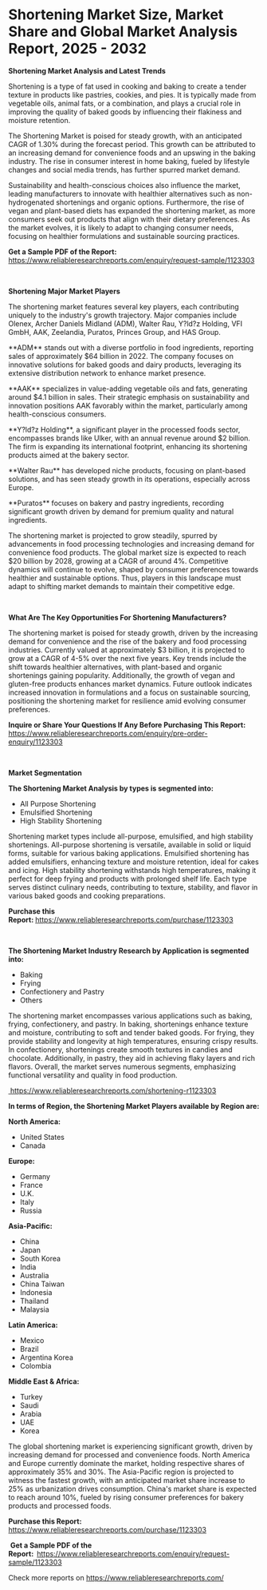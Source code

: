 <p><h1>Shortening Market Size, Market Share and Global Market Analysis Report, 2025 - 2032</h1></p><p><strong>Shortening Market Analysis and Latest Trends</strong></p>
<p><p>Shortening is a type of fat used in cooking and baking to create a tender texture in products like pastries, cookies, and pies. It is typically made from vegetable oils, animal fats, or a combination, and plays a crucial role in improving the quality of baked goods by influencing their flakiness and moisture retention.</p><p>The Shortening Market is poised for steady growth, with an anticipated CAGR of 1.30% during the forecast period. This growth can be attributed to an increasing demand for convenience foods and an upswing in the baking industry. The rise in consumer interest in home baking, fueled by lifestyle changes and social media trends, has further spurred market demand. </p><p>Sustainability and health-conscious choices also influence the market, leading manufacturers to innovate with healthier alternatives such as non-hydrogenated shortenings and organic options. Furthermore, the rise of vegan and plant-based diets has expanded the shortening market, as more consumers seek out products that align with their dietary preferences. As the market evolves, it is likely to adapt to changing consumer needs, focusing on healthier formulations and sustainable sourcing practices.</p></p>
<p><strong>Get a Sample PDF of the Report:&nbsp;</strong> <a href="https://www.reliableresearchreports.com/enquiry/request-sample/1123303?utm_campaign=3446&utm_medium=2&utm_source=Github&utm_content=ia&utm_term=07042025&utm_id=shortening">https://www.reliableresearchreports.com/enquiry/request-sample/1123303</a></p>
<p>&nbsp;</p>
<p><strong>Shortening Major Market Players</strong></p>
<p><p>The shortening market features several key players, each contributing uniquely to the industry's growth trajectory. Major companies include Olenex, Archer Daniels Midland (ADM), Walter Rau, Y?ld?z Holding, VFI GmbH, AAK, Zeelandia, Puratos, Princes Group, and HAS Group.   </p><p>**ADM** stands out with a diverse portfolio in food ingredients, reporting sales of approximately $64 billion in 2022. The company focuses on innovative solutions for baked goods and dairy products, leveraging its extensive distribution network to enhance market presence.  </p><p>**AAK** specializes in value-adding vegetable oils and fats, generating around $4.1 billion in sales. Their strategic emphasis on sustainability and innovation positions AAK favorably within the market, particularly among health-conscious consumers.  </p><p>**Y?ld?z Holding**, a significant player in the processed foods sector, encompasses brands like Ulker, with an annual revenue around $2 billion. The firm is expanding its international footprint, enhancing its shortening products aimed at the bakery sector.  </p><p>**Walter Rau** has developed niche products, focusing on plant-based solutions, and has seen steady growth in its operations, especially across Europe.  </p><p>**Puratos** focuses on bakery and pastry ingredients, recording significant growth driven by demand for premium quality and natural ingredients.  </p><p>The shortening market is projected to grow steadily, spurred by advancements in food processing technologies and increasing demand for convenience food products. The global market size is expected to reach $20 billion by 2028, growing at a CAGR of around 4%. Competitive dynamics will continue to evolve, shaped by consumer preferences towards healthier and sustainable options. Thus, players in this landscape must adapt to shifting market demands to maintain their competitive edge.</p></p>
<p>&nbsp;</p>
<p><strong>What Are The Key Opportunities For Shortening Manufacturers?</strong></p>
<p><p>The shortening market is poised for steady growth, driven by the increasing demand for convenience and the rise of the bakery and food processing industries. Currently valued at approximately $3 billion, it is projected to grow at a CAGR of 4-5% over the next five years. Key trends include the shift towards healthier alternatives, with plant-based and organic shortenings gaining popularity. Additionally, the growth of vegan and gluten-free products enhances market dynamics. Future outlook indicates increased innovation in formulations and a focus on sustainable sourcing, positioning the shortening market for resilience amid evolving consumer preferences.</p></p>
<p><strong>Inquire or Share Your Questions If Any Before Purchasing This Report:</strong> <a href="https://www.reliableresearchreports.com/enquiry/pre-order-enquiry/1123303?utm_campaign=3446&utm_medium=2&utm_source=Github&utm_content=ia&utm_term=07042025&utm_id=shortening">https://www.reliableresearchreports.com/enquiry/pre-order-enquiry/1123303</a></p>
<p>&nbsp;</p>
<p><strong>Market Segmentation</strong></p>
<p><strong>The Shortening Market Analysis by types is segmented into:</strong></p>
<p><ul><li>All Purpose Shortening</li><li>Emulsified Shortening</li><li>High Stability Shortening</li></ul></p>
<p><p>Shortening market types include all-purpose, emulsified, and high stability shortenings. All-purpose shortening is versatile, available in solid or liquid forms, suitable for various baking applications. Emulsified shortening has added emulsifiers, enhancing texture and moisture retention, ideal for cakes and icing. High stability shortening withstands high temperatures, making it perfect for deep frying and products with prolonged shelf life. Each type serves distinct culinary needs, contributing to texture, stability, and flavor in various baked goods and cooking preparations.</p></p>
<p><strong>Purchase this Report:&nbsp;</strong><a href="https://www.reliableresearchreports.com/purchase/1123303?utm_campaign=3446&utm_medium=2&utm_source=Github&utm_content=ia&utm_term=07042025&utm_id=shortening">https://www.reliableresearchreports.com/purchase/1123303</a></p>
<p>&nbsp;</p>
<p><strong>The Shortening Market Industry Research by Application is segmented into:</strong></p>
<p><ul><li>Baking</li><li>Frying</li><li>Confectionery and Pastry</li><li>Others</li></ul></p>
<p><p>The shortening market encompasses various applications such as baking, frying, confectionery, and pastry. In baking, shortenings enhance texture and moisture, contributing to soft and tender baked goods. For frying, they provide stability and longevity at high temperatures, ensuring crispy results. In confectionery, shortenings create smooth textures in candies and chocolate. Additionally, in pastry, they aid in achieving flaky layers and rich flavors. Overall, the market serves numerous segments, emphasizing functional versatility and quality in food production.</p></p>
<p><a href="https://www.reliableresearchreports.com/shortening-r1123303?utm_campaign=3446&utm_medium=2&utm_source=Github&utm_content=ia&utm_term=07042025&utm_id=shortening">&nbsp;https://www.reliableresearchreports.com/shortening-r1123303</a></p>
<p><strong>In terms of Region, the Shortening Market Players available by Region are:</strong></p>
<p>
    <p> <strong> North America: </strong>
        <ul>
            <li>United States</li>
            <li>Canada</li>
        </ul>
        </p> 
    <p> <strong> Europe: </strong>
        <ul>
            <li>Germany</li>
            <li>France</li>
            <li>U.K.</li>
            <li>Italy</li>
            <li>Russia</li>
        </ul>
        </p> 
    <p> <strong> Asia-Pacific: </strong>
        <ul>
            <li>China</li>
            <li>Japan</li>
            <li>South Korea</li>
            <li>India</li>
            <li>Australia</li>
            <li>China Taiwan</li>
            <li>Indonesia</li>
            <li>Thailand</li>
            <li>Malaysia</li>
        </ul>
        </p> 
    <p> <strong> Latin America: </strong>
        <ul>
            <li>Mexico</li>
            <li>Brazil</li>
            <li>Argentina Korea</li>
            <li>Colombia</li>
        </ul>
        </p> 
    <p> <strong> Middle East & Africa: </strong>
        <ul>
            <li>Turkey</li>
            <li>Saudi</li>
            <li>Arabia</li>
            <li>UAE</li>
            <li>Korea</li>
        </ul>
    </p>
    </p>
<p><p>The global shortening market is experiencing significant growth, driven by increasing demand for processed and convenience foods. North America and Europe currently dominate the market, holding respective shares of approximately 35% and 30%. The Asia-Pacific region is projected to witness the fastest growth, with an anticipated market share increase to 25% as urbanization drives consumption. China's market share is expected to reach around 10%, fueled by rising consumer preferences for bakery products and processed foods.</p></p>
<p><strong>Purchase this Report: </strong><a href="https://www.reliableresearchreports.com/purchase/1123303?utm_campaign=3446&utm_medium=2&utm_source=Github&utm_content=ia&utm_term=07042025&utm_id=shortening">https://www.reliableresearchreports.com/purchase/1123303</a></p>
<p>&nbsp;<strong>Get a Sample PDF of the Report:&nbsp;&nbsp;</strong><a href="https://www.reliableresearchreports.com/enquiry/request-sample/1123303?utm_campaign=3446&utm_medium=2&utm_source=Github&utm_content=ia&utm_term=07042025&utm_id=shortening">https://www.reliableresearchreports.com/enquiry/request-sample/1123303</a></p>
<p><strong></strong></p>
<p>Check more reports on <a href="https://www.reliableresearchreports.com/?utm_campaign=3446&utm_medium=2&utm_source=Github&utm_content=ia&utm_term=07042025&utm_id=shortening">https://www.reliableresearchreports.com/</a></p>